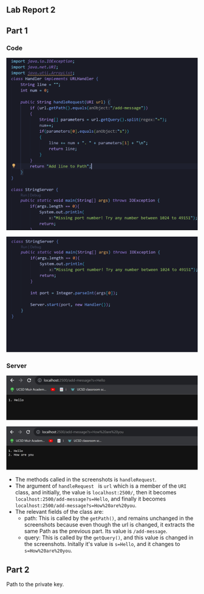 ## Lab Report 2

## Part 1

### Code

![image](images/code1rep2.png)

![image](images/code2rep2.png)

### Server

![image](images/hello.jpeg)

![image](images/how.jpeg)

- The methods called in the screenshots is ```handleRequest```.
- The argument of ```handleRequest ``` is ```url``` which is a member of the ```URI``` class, and initially, the value is  ```localhost:2500/```, then it becomes ```localhost:2500/add-message?s=Hello```, and finally it becomes ```localhost:2500/add-message?s=How%20are%20you```.
- The relevant fields of the class are:
  - path: This is called by the ```getPath()```, and remains unchanged in the screenshots because even though the url is changed, it extracts the same Path as the previous part. Its value is `/add-message`.
  - query: This is called by the ```getQuery()```, and this value is changed in the screenshots. Initally it's value is ```s=Hello```, and it changes to ```s=How%20are%20you```.
 

## Part 2

Path to the private key.
